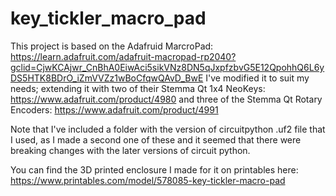 # key_tickler_macro_pad
This project is based on the Adafruid MarcroPad: https://learn.adafruit.com/adafruit-macropad-rp2040?gclid=CjwKCAjwr_CnBhA0EiwAci5sikVNz8DN5qJxpfzbvG5E12QpohhQ6L6yDS5HTK8BDrO_iZmVVZz1wBoCfqwQAvD_BwE
I've modified it to suit my needs; extending it with two of their Stemma Qt 1x4 NeoKeys: https://www.adafruit.com/product/4980 and three of the Stemma Qt Rotary Encoders: https://www.adafruit.com/product/4991

Note that I've included a folder with the version of circuitpython .uf2 file that I used, as I made a second one of these and it seemed that there were breaking changes with the later versions of circuit python.

You can find the 3D printed enclosure I made for it on printables here: https://www.printables.com/model/578085-key-tickler-macro-pad

